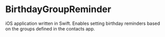 BirthdayGroupReminder
=====================

iOS application written in Swift. Enables setting birthday reminders based on the groups defined in the contacts app.
